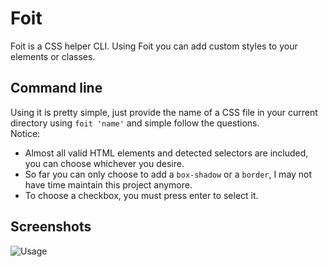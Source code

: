 # Foit

Foit is a CSS helper CLI. Using Foit you can add custom styles to your elements or classes.
## Command line
Using it is pretty simple, just provide the name of a CSS file in your current directory using `foit 'name'` and simple follow the questions.
<br/>
Notice:
* Almost all valid HTML elements and detected selectors are included, you can choose whichever you desire.
* So far you can only choose to add a `box-shadow` or a `border`, I may not have time maintain this project anymore.
* To choose a checkbox, you must press enter to select it.
## Screenshots
![**Usage**](https://github.com/TheOfficialLOE/Foit/blob/main/screenshots/usage.gif)